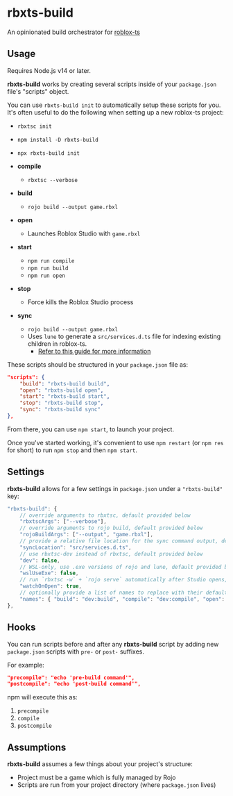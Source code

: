 # rbxts-build

An opinionated build orchestrator for [roblox-ts](https://roblox-ts.com)

## Usage

Requires Node.js v14 or later.

**rbxts-build** works by creating several scripts inside of your `package.json` file's "scripts" object.

You can use `rbxts-build init` to automatically setup these scripts for you. It's often useful to do the following when setting up a new roblox-ts project:
- `rbxtsc init`
- `npm install -D rbxts-build`
- `npx rbxts-build init`

- **compile**
	- `rbxtsc --verbose`
- **build**
	- `rojo build --output game.rbxl`
- **open**
	- Launches Roblox Studio with `game.rbxl`
- **start**
	- `npm run compile`
	- `npm run build`
	- `npm run open`
- **stop**
	- Force kills the Roblox Studio process
- **sync**
	- `rojo build --output game.rbxl`
	- Uses `lune` to generate a `src/services.d.ts` file for indexing existing children in roblox-ts.
		- [Refer to this guide for more information](https://roblox-ts.com/docs/guides/indexing-children/)

These scripts should be structured in your `package.json` file as:
```json
"scripts": {
	"build": "rbxts-build build",
	"open": "rbxts-build open",
	"start": "rbxts-build start",
	"stop": "rbxts-build stop",
	"sync": "rbxts-build sync"
},
```

From there, you can use `npm start`, to launch your project.

Once you've started working, it's convenient to use `npm restart` (or `npm res` for short) to run `npm stop` and then `npm start`.

## Settings

**rbxts-build** allows for a few settings in `package.json` under a `"rbxts-build"` key:
```js
"rbxts-build": {
	// override arguments to rbxtsc, default provided below
	"rbxtscArgs": ["--verbose"],
	// override arguments to rojo build, default provided below
	"rojoBuildArgs": ["--output", "game.rbxl"],
	// provide a relative file location for the sync command output, default provided below
	"syncLocation": "src/services.d.ts",
	// use rbxtsc-dev instead of rbxtsc, default provided below
	"dev": false,
	// WSL-only, use .exe versions of rojo and lune, default provided below
	"wslUseExe": false,
	// run `rbxtsc -w` + `rojo serve` automatically after Studio opens, default provided below
	"watchOnOpen": true,
	// optionally provide a list of names to replace with their default values, an example is provided below
	"names": { "build": "dev:build", "compile": "dev:compile", "open": "dev:open", "watch": "dev:watch" }
},
```

## Hooks
You can run scripts before and after any **rbxts-build** script by adding new `package.json` scripts with `pre-` or `post-` suffixes.

For example:
```json
"precompile": "echo 'pre-build command'",
"postcompile": "echo 'post-build command'",
```

npm will execute this as:
1. `precompile`
1. `compile`
1. `postcompile`

## Assumptions

**rbxts-build** assumes a few things about your project's structure:
- Project must be a game which is fully managed by Rojo
- Scripts are run from your project directory (where `package.json` lives)
